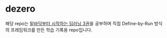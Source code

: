 # dezero

해당 repo는 [밑바닥부터 시작하는 딥러닝 3권](https://github.com/WegraLee/deep-learning-from-scratch-3)을 공부하며 직접 Define-by-Run 방식의 프레임워크를 만든 학습 기록용 repo입니다.


